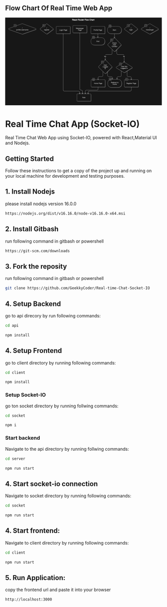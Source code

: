 ## Flow Chart Of Real Time Web App
![Flow Chart](/client/public/assets/realtime-chat-app-app-flow.png)


# Real Time Chat App (Socket-IO)

Real Time Chat Web App using Socket-IO, powered with React,Material UI and Nodejs.


## Getting Started

Follow these instructions to get a copy of the project up and running on your local machine for development and testing purposes.

## 1. Install Nodejs
please install nodejs version 16.0.0
```bash
https://nodejs.org/dist/v16.16.0/node-v16.16.0-x64.msi
```

## 2. Install Gitbash
run following command in gitbash or powershell
```bash
https://git-scm.com/downloads
```

## 3. Fork the reposity
run following command in gitbash or powershell
```bash
git clone https://github.com/GeekkyCoder/Real-time-Chat-Socket-IO
```

## 4. Setup Backend
go to api direcory by run following commands:
```bash
cd api
```

```bash
npm install
```

## 4. Setup Frontend 
go to client directory by running following commands:
```bash
cd client
```

```bash
npm install
```

### Setup Socket-IO
go ton socket directory by running follwing commands:
```bash
cd socket
```

```bash
npm i 
```

### Start backend
Navigate to the api directory by running follwing commands:
```bash
cd server
```
```bash
npm run start
```

## 4. Start socket-io connection
Navigate to socket directory by running following commands:
```bash
cd socket
```
```bash
npm run start
```


## 4. Start frontend:
Navigate to client directory by running following commands:
```bash
cd client
```
```bash
npm run start
```


## 5. Run Application:
copy the frontend url and paste it into your browser
```bash 
http://localhost:3000
```



